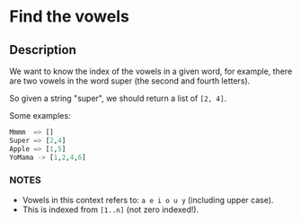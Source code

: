 # Find the vowels

## Description

We want to know the index of the vowels in a given word, for example, there are two vowels in the word super (the second and fourth letters).

So given a string "super", we should return a list of `[2, 4]`.

Some examples:

```python
Mmmm  => []
Super => [2,4]
Apple => [1,5]
YoMama -> [1,2,4,6]
```

### NOTES

* Vowels in this context refers to: `a e i o u y` (including upper case).
* This is indexed from `[1..n]` (not zero indexed!).

